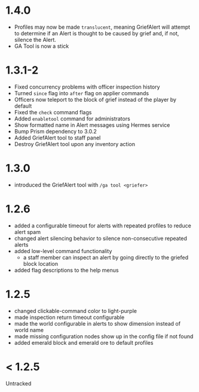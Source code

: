 # 1.4.0
- Profiles may now be made `translucent`, meaning GriefAlert will attempt to determine
  if an Alert is thought to be caused by grief and, if not, silence the Alert.
- GA Tool is now a stick

# 1.3.1-2
- Fixed concurrency problems with officer inspection history
- Turned `since` flag into `after` flag on applier commands
- Officers now teleport to the block of grief instead of the player by default
- Fixed the `check` command flags
- Added `enabletool` command for administrators
- Show formatted name in Alert messages using Hermes service
- Bump Prism dependency to 3.0.2
- Added GriefAlert tool to staff panel
- Destroy GriefAlert tool upon any inventory action

# 1.3.0
- introduced the GriefAlert tool with `/ga tool <griefer>`

# 1.2.6
- added a configurable timeout for alerts with repeated profiles to reduce alert spam
- changed alert silencing behavior to silence non-consecutive repeated alerts
- added low-level command functionality
  - a staff member can inspect an alert by going directly to the griefed block location
- added flag descriptions to the help menus

# 1.2.5
- changed clickable-command color to light-purple
- made inspection return timeout configurable
- made the world configurable in alerts to show dimension instead of world name
- made missing configuration nodes show up in the config file if not found
- added emerald block and emerald ore to default profiles

# < 1.2.5
Untracked